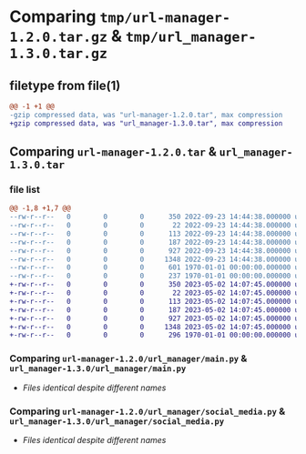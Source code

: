 # Comparing `tmp/url-manager-1.2.0.tar.gz` & `tmp/url_manager-1.3.0.tar.gz`

## filetype from file(1)

```diff
@@ -1 +1 @@
-gzip compressed data, was "url-manager-1.2.0.tar", max compression
+gzip compressed data, was "url_manager-1.3.0.tar", max compression
```

## Comparing `url-manager-1.2.0.tar` & `url_manager-1.3.0.tar`

### file list

```diff
@@ -1,8 +1,7 @@
--rw-r--r--   0        0        0      350 2022-09-23 14:44:38.000000 url-manager-1.2.0/pyproject.toml
--rw-r--r--   0        0        0       22 2022-09-23 14:44:38.000000 url-manager-1.2.0/url_manager/__init__.py
--rw-r--r--   0        0        0      113 2022-09-23 14:44:38.000000 url-manager-1.2.0/url_manager/enum.py
--rw-r--r--   0        0        0      187 2022-09-23 14:44:38.000000 url-manager-1.2.0/url_manager/helper.py
--rw-r--r--   0        0        0      927 2022-09-23 14:44:38.000000 url-manager-1.2.0/url_manager/main.py
--rw-r--r--   0        0        0     1348 2022-09-23 14:44:38.000000 url-manager-1.2.0/url_manager/social_media.py
--rw-r--r--   0        0        0      601 1970-01-01 00:00:00.000000 url-manager-1.2.0/setup.py
--rw-r--r--   0        0        0      237 1970-01-01 00:00:00.000000 url-manager-1.2.0/PKG-INFO
+-rw-r--r--   0        0        0      350 2023-05-02 14:07:45.000000 url_manager-1.3.0/pyproject.toml
+-rw-r--r--   0        0        0       22 2023-05-02 14:07:45.000000 url_manager-1.3.0/url_manager/__init__.py
+-rw-r--r--   0        0        0      113 2023-05-02 14:07:45.000000 url_manager-1.3.0/url_manager/enum.py
+-rw-r--r--   0        0        0      187 2023-05-02 14:07:45.000000 url_manager-1.3.0/url_manager/helper.py
+-rw-r--r--   0        0        0      927 2023-05-02 14:07:45.000000 url_manager-1.3.0/url_manager/main.py
+-rw-r--r--   0        0        0     1348 2023-05-02 14:07:45.000000 url_manager-1.3.0/url_manager/social_media.py
+-rw-r--r--   0        0        0      296 1970-01-01 00:00:00.000000 url_manager-1.3.0/PKG-INFO
```

### Comparing `url-manager-1.2.0/url_manager/main.py` & `url_manager-1.3.0/url_manager/main.py`

 * *Files identical despite different names*

### Comparing `url-manager-1.2.0/url_manager/social_media.py` & `url_manager-1.3.0/url_manager/social_media.py`

 * *Files identical despite different names*

